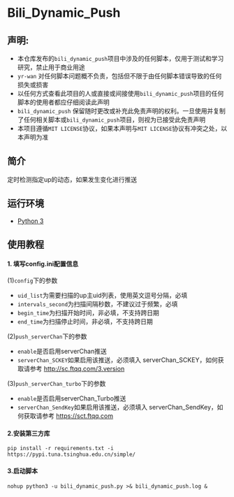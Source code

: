# Bili_Dynamic_Push

## 声明:

- 本仓库发布的`bili_dynamic_push`项目中涉及的任何脚本，仅用于测试和学习研究，禁止用于商业用途
- `yr-wan` 对任何脚本问题概不负责，包括但不限于由任何脚本错误导致的任何损失或损害
- 以任何方式查看此项目的人或直接或间接使用`bili_dynamic_push`项目的任何脚本的使用者都应仔细阅读此声明
- `bili_dynamic_push` 保留随时更改或补充此免责声明的权利。一旦使用并复制了任何相关脚本或`bili_dynamic_push`项目，则视为已接受此免责声明
- 本项目遵循`MIT LICENSE`协议，如果本声明与`MIT LICENSE`协议有冲突之处，以本声明为准

## 简介

定时检测指定up的动态，如果发生变化进行推送

## 运行环境

- [Python 3](https://www.python.org/)

## 使用教程

#### 1. 填写config.ini配置信息

(1)`config`下的参数

- `uid_list`为需要扫描的up主uid列表，使用英文逗号分隔，必填
- `intervals_second`为扫描间隔秒数，不建议过于频繁，必填
- `begin_time`为扫描开始时间，非必填，不支持跨日期
- `end_time`为扫描停止时间，非必填，不支持跨日期

(2)`push_serverChan`下的参数

- `enable`是否启用serverChan推送
- `serverChan_SCKEY`如果启用该推送，必须填入 serverChan_SCKEY，如何获取请参考 http://sc.ftqq.com/3.version

(3)`push_serverChan_turbo`下的参数

- `enable`是否启用serverChan_Turbo推送
- `serverChan_SendKey`如果启用该推送，必须填入 serverChan_SendKey，如何获取请参考 https://sct.ftqq.com

#### 2.安装第三方库

`pip install -r requirements.txt -i https://pypi.tuna.tsinghua.edu.cn/simple/`

#### 3.启动脚本

`nohup python3 -u bili_dynamic_push.py >& bili_dynamic_push.log &`
